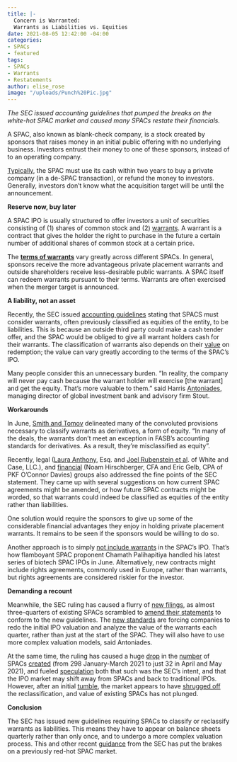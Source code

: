 ```yaml
---
title: |-
  Concern is Warranted:
  Warrants as Liabilities vs. Equities
date: 2021-08-05 12:42:00 -04:00
categories:
- SPACs
- featured
tags:
- SPACs
- Warrants
- Restatements
author: elise_rose
image: "/uploads/Punch%20Pic.jpg"
---
```


*The SEC issued accounting guidelines that pumped the breaks on the white-hot SPAC market and caused many SPACs restate their financials.*

A SPAC, also known as blank-check company, is a stock created by sponsors that raises money in an initial public offering with no underlying business. Investors entrust their money to one of these sponsors, instead of to an operating company.

[Typically](https://www.jdsupra.com/legalnews/five-key-takeaways-from-the-sec-s-3931115/), the SPAC must use its cash within two years to buy a private company (in a de-SPAC transaction), or refund the money to investors. Generally, investors don’t know what the acquisition target will be until the announcement.

**Reserve now, buy later**

A SPAC IPO is usually structured to offer investors a unit of securities consisting of (1) shares of common stock and (2) [warrants](https://www.investor.gov/introduction-investing/general-resources/news-alerts/alerts-bulletins/investor-bulletins/what-you). A warrant is a contract that gives the holder the right to purchase in the future a certain number of additional shares of common stock at a certain price.

The **[terms of warrants](https://lawcast.com/2021/06/25/a-resolution-for-spac-warrant-accounting/)** vary greatly across different SPACs. In general, sponsors receive the more advantageous private placement warrants and outside shareholders receive less-desirable public warrants. A SPAC itself can redeem warrants pursuant to their terms. Warrants are often exercised when the merger target is announced.

**A liability, not an asset**

Recently, the SEC issued [accounting guidelines](https://www.sec.gov/news/public-statement/accounting-reporting-warrants-issued-spacs?utm_medium=email&utm_source=govdelivery#_ftnref6) stating that SPACS must consider warrants, often previously classified as equities of the entity, to be liabilities. This is because an outside third party could make a cash tender offer, and the SPAC would be obliged to give all warrant holders cash for their warrants. The classification of warrants also depends on their [value](https://www.pkfod.com/insights/spac-warrant-valuation-insights-and-considerations/) on redemption; the value can vary greatly according to the terms of the SPAC’s IPO.

Many people consider this an unnecessary burden. “In reality, the company will never pay cash because the warrant holder will exercise \[the warrant\] and get the equity. That’s more valuable to them.” said Harris [Antoniades](https://www.cfodive.com/news/spac-warrants-liability-change-SEC-CFO-accounting-antoniades/598655/), managing director of global investment bank and advisory firm Stout.

**Workarounds**

In June, [Smith and Tomov](https://www.cfodive.com/news/whats-behind-the-secs-spac-warrant-concerns/601658/) delineated many of the convoluted provisions necessary to classify warrants as derivatives, a form of equity. “In many of the deals, the warrants don’t meet an exception in FASB’s accounting standards for derivatives. As a result, they’re misclassified as equity”.

Recently, legal ([Laura Anthony](https://lawcast.com/2021/06/25/a-resolution-for-spac-warrant-accounting/), Esq. and [Joel Rubenstein et al](https://www.whitecase.com/publications/alert/clarity-emerges-aftermath-sec-statement-spac-warrant-accounting-roadmap-changes). of White and Case, LLC.), and [financial](https://www.pkfod.com/insights/spac-warrant-valuation-insights-and-considerations/) (Noam Hirschberger, CFA and Eric Gelb, CPA of PKF O’Connor Davies) groups also addressed the fine points of the SEC statement. They came up with several suggestions on how current SPAC agreements might be amended, or how future SPAC contracts might be worded, so that warrants could indeed be classified as equities of the entity rather than liabilities.

One solution would require the sponsors to give up some of the considerable financial advantages they enjoy in holding private placement warrants. It remains to be seen if the sponsors would be willing to do so.

Another approach is to simply [not include warrants](https://www.reuters.com/business/wall-street-grapples-with-new-spac-equity-contracts-after-regulator-crackdown-2021-06-08/) in the SPAC’s IPO. That’s how flamboyant SPAC proponent Chamath Palihapitiya handled his latest series of biotech SPAC IPOs in June. Alternatively, new contracts might include rights agreements, commonly used in Europe, rather than warrants, but rights agreements are considered riskier for the investor.

**Demanding a recount**

Meanwhile, the SEC ruling has caused a flurry of [new filings](https://www.accountingtoday.com/news/sec-warnings-on-spacs-dampen-deals-and-accounting-services), as almost three-quarters of existing SPACs scrambled to [amend their statements](https://www.wsj.com/articles/a-wave-of-earnings-restatements-slams-a-hot-market-11625218380) to conform to the new guidelines. The [new standards](https://www.jdsupra.com/legalnews/five-key-takeaways-from-the-sec-s-3931115/) are forcing companies to redo the initial IPO valuation and analyze the value of the warrants each quarter, rather than just at the start of the SPAC. They will also have to use more complex valuation models, said Antoniades.

At the same time, the ruling has caused a huge [drop](https://www.institutionalinvestor.com/article/b1s46zt9m0tj4c/IPO-Market-Cools-as-SPACs-Face-Downturn) in the [number](https://www.wsj.com/articles/a-wave-of-earnings-restatements-slams-a-hot-market-11625218380) of SPACs [created](https://www.reuters.com/business/wall-street-grapples-with-new-spac-equity-contracts-after-regulator-crackdown-2021-06-08/) (from 298 January-March 2021 to just 32 in April and May 2021), and fueled [speculation](https://www.cfodive.com/news/spac-warrants-liability-change-SEC-CFO-accounting-antoniades/598655/) both that such was the SEC’s intent, and that the IPO market may shift away from SPACs and back to traditional IPOs. However, after an initial [tumble](https://www.wsj.com/articles/a-wave-of-earnings-restatements-slams-a-hot-market-11625218380), the market appears to have [shrugged off](https://www.whitecase.com/publications/alert/clarity-emerges-aftermath-sec-statement-spac-warrant-accounting-roadmap-changes) the reclassification, and value of existing SPACs has not plunged.

**Conclusion**

The SEC has issued new guidelines requiring SPACs to classify or reclassify warrants as liabilities. This means they have to appear on balance sheets quarterly rather than only once, and to undergo a more complex valuation process. This and other recent [guidance](https://blog.watchdogresearch.com/posts/unsafe-to-mislead/) from the SEC has put the brakes on a previously red-hot SPAC market.
